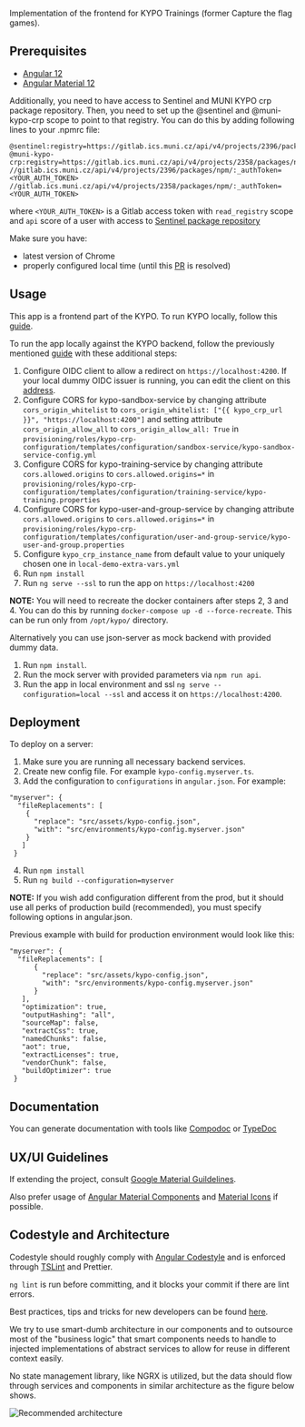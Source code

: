Implementation of the frontend for KYPO Trainings (former Capture the flag games).

## Prerequisites

- [Angular 12](https://angular.io/guide/start)
- [Angular Material 12](https://material.angular.io/guide/getting-started)

Additionally, you need to have access to Sentinel and MUNI KYPO crp package repository.
Then, you need to set up the @sentinel and @muni-kypo-crp scope to point to that registry. You can do this by adding following lines to your .npmrc file:

```
@sentinel:registry=https://gitlab.ics.muni.cz/api/v4/projects/2396/packages/npm/
@muni-kypo-crp:registry=https://gitlab.ics.muni.cz/api/v4/projects/2358/packages/npm/
//gitlab.ics.muni.cz/api/v4/projects/2396/packages/npm/:_authToken=<YOUR_AUTH_TOKEN>
//gitlab.ics.muni.cz/api/v4/projects/2358/packages/npm/:_authToken=<YOUR_AUTH_TOKEN>
```

where `<YOUR_AUTH_TOKEN>` is a Gitlab access token with `read_registry` scope and `api` score of a user with access to [Sentinel package repository](https://gitlab.ics.muni.cz/sentinel/sentinel-artifact-repository)

Make sure you have:
- latest version of Chrome
- properly configured local time (until this [PR](https://github.com/manfredsteyer/angular-oauth2-oidc/pull/596) is resolved)

## Usage
This app is a frontend part of the KYPO. To run KYPO locally, follow this [guide](https://gitlab.ics.muni.cz/muni-kypo-crp/devops/kypo-crp-helm).

To run the app locally against the KYPO backend, follow the previously mentioned [guide](https://gitlab.ics.muni.cz/muni-kypo-crp/devops/kypo-crp-helm) with these additional steps:

1.  Configure OIDC client to allow a redirect on `https://localhost:4200`. If your local dummy OIDC issuer is running, you can edit the client on this [address](https://172.19.0.22:8443/csirtmu-dummy-issuer-server/manage/admin/clients).
2.  Configure CORS for kypo-sandbox-service by changing attribute `cors_origin_whitelist` to `cors_origin_whitelist: ["{{ kypo_crp_url }}", "https://localhost:4200"]` and setting attribute `cors_origin_allow_all` to `cors_origin_allow_all: True` in `provisioning/roles/kypo-crp-configuration/templates/configuration/sandbox-service/kypo-sandbox-service-config.yml`
3.  Configure CORS for kypo-training-service by changing attribute `cors.allowed.origins` to `cors.allowed.origins=*` in `provisioning/roles/kypo-crp-configuration/templates/configuration/training-service/kypo-training.properties`
4.  Configure CORS for kypo-user-and-group-service by changing attribute `cors.allowed.origins` to `cors.allowed.origins=*` in `provisioning/roles/kypo-crp-configuration/templates/configuration/user-and-group-service/kypo-user-and-group.properties`
5.  Configure `kypo_crp_instance_name` from default value to your uniquely chosen one in `local-demo-extra-vars.yml`
6.  Run `npm install`
7.  Run `ng serve --ssl` to run the app on `https://localhost:4200`

**NOTE:** You will need to recreate the docker containers after steps 2, 3 and 4. You can do this by running `docker-compose up -d --force-recreate`. This can be run only from `/opt/kypo/` directory.

Alternatively you can use json-server as mock backend with provided dummy data.

1.  Run `npm install`.
2.  Run the mock server with provided parameters via `npm run api`.
3.  Run the app in local environment and ssl `ng serve --configuration=local --ssl` and access it on `https://localhost:4200`.

## Deployment

To deploy on a server:

1.  Make sure you are running all necessary backend services.
2.  Create new config file. For example `kypo-config.myserver.ts`.
3.  Add the configuration to `configurations` in `angular.json`. For example:

```
"myserver": {
  "fileReplacements": [
    {
      "replace": "src/assets/kypo-config.json",
      "with": "src/environments/kypo-config.myserver.json"
    }
   ]
 }
```

4. Run `npm install`
5. Run `ng build --configuration=myserver`

**NOTE:** If you wish add configuration different from the prod, but it should use all perks of production build (recommended), you must specify following options in angular.json.

Previous example with build for production environment would look like this:

```
"myserver": {
  "fileReplacements": [
      {
        "replace": "src/assets/kypo-config.json",
        "with": "src/environments/kypo-config.myserver.json"
      }
   ],
   "optimization": true,
   "outputHashing": "all",
   "sourceMap": false,
   "extractCss": true,
   "namedChunks": false,
   "aot": true,
   "extractLicenses": true,
   "vendorChunk": false,
   "buildOptimizer": true
 }
```

## Documentation

You can generate documentation with tools like [Compodoc](https://compodoc.app/) or [TypeDoc](https://typedoc.org/)

## UX/UI Guidelines

If extending the project, consult [Google Material Guildelines](https://material.io/design/guidelines-overview/).

Also prefer usage of [Angular Material Components](https://material.angular.io/) and [Material Icons](https://material.io/resources/icons/) if possible.

## Codestyle and Architecture

Codestyle should roughly comply with [Angular Codestyle](https://angular.io/guide/styleguide) and is enforced through [TSLint](https://palantir.github.io/tslint/) and Prettier.

`ng lint` is run before committing, and it blocks your commit if there are lint errors.

Best practices, tips and tricks for new developers can be found [here](https://projects.ics.muni.cz/projects/kbase/knowledgebase/articles/170).

We try to use smart-dumb architecture in our components and to outsource most of the "business logic" that smart components needs to handle to injected implementations of abstract services to allow for reuse in different context easily.

No state management library, like NGRX is utilized, but the data should flow through services and components in similar architecture as the figure below shows.

![Recommended architecture](https://gitlab.ics.muni.cz/kypo/frontend-new/kypo-trainings/wikis/uploads/2ab19735a374e035b509c6a04fb29282/frontend-dataflow.png)
